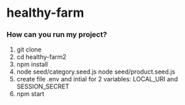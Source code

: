 # healthy-farm

### How can you run my project?

1. git clone
2. cd healthy-farm2
3. npm install
4. node seed/category.seed.js
   node seed/product.seed.js
5. create file .env and intial for 2 variables: LOCAL_URI and SESSION_SECRET
6. npm start
